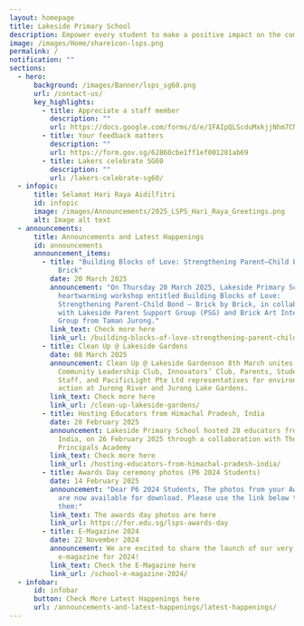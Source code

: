 ```yaml
---
layout: homepage
title: Lakeside Primary School
description: Empower every student to make a positive impact on the community.
image: /images/Home/shareicon-lsps.png
permalink: /
notification: ""
sections:
  - hero:
      background: /images/Banner/lsps_sg60.png
      url: /contact-us/
      key_highlights:
        - title: Appreciate a staff member
          description: ""
          url: https://docs.google.com/forms/d/e/1FAIpQLScduMxkjjNhm7CNWqHyKdTfFis0E7BoILxPVI4V3qnj01pgKg/viewform
        - title: Your feedback matters
          description: ""
          url: https://form.gov.sg/62860cbe1ff1ef001281ab69
        - title: Lakers celebrate SG60
          description: ""
          url: /lakers-celebrate-sg60/
  - infopic:
      title: Selamat Hari Raya Aidilfitri
      id: infopic
      image: /images/Announcements/2025_LSPS_Hari_Raya_Greetings.png
      alt: Image alt text
  - announcements:
      title: Announcements and Latest Happenings
      id: announcements
      announcement_items:
        - title: "Building Blocks of Love: Strengthening Parent–Child Bond – Brick by
            Brick"
          date: 20 March 2025
          announcement: "On Thursday 20 March 2025, Lakeside Primary School held a
            heartwarming workshop entitled Building Blocks of Love:
            Strengthening Parent-Child Bond – Brick by Brick, in collaboration
            with Lakeside Parent Support Group (PSG) and Brick Art Interest
            Group from Taman Jurong."
          link_text: Check more here
          link_url: /building-blocks-of-love-strengthening-parent-child-bond-brick-by-brick/
        - title: Clean Up @ Lakeside Gardens
          date: 08 March 2025
          announcement: Clean Up @ Lakeside Gardenson 8th March unites Green Club,
            Community Leadership Club, Innovators’ Club, Parents, Students,
            Staff, and PacificLight Pte Ltd representatives for environmental
            action at Jurong River and Jurong Lake Gardens.
          link_text: Check more here
          link_url: /clean-up-lakeside-gardens/
        - title: Hosting Educators from Himachal Pradesh, India
          date: 28 February 2025
          announcement: Lakeside Primary School hosted 28 educators from Himachal Pradesh,
            India, on 26 February 2025 through a collaboration with The
            Principals Academy
          link_text: Check more here
          link_url: /hosting-educators-from-himachal-pradesh-india/
        - title: Awards Day ceremony photos (P6 2024 Students)
          date: 14 February 2025
          announcement: "Dear P6 2024 Students, The photos from your Awards Day ceremony
            are now available for download. Please use the link below to access
            them:"
          link_text: The awards day photos are here
          link_url: https://for.edu.sg/lsps-awards-day
        - title: E-Magazine 2024
          date: 22 November 2024
          announcement: We are excited to share the launch of our very first school
            e-magazine for 2024!
          link_text: Check the E-Magazine here
          link_url: /school-e-magazine-2024/
  - infobar:
      id: infobar
      button: Check More Latest Happenings here
      url: /announcements-and-latest-happenings/latest-happenings/
---
```

